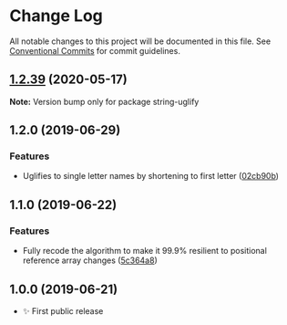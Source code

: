 # Change Log

All notable changes to this project will be documented in this file.
See [Conventional Commits](https://conventionalcommits.org) for commit guidelines.

## [1.2.39](https://gitlab.com/codsen/codsen/compare/string-uglify@1.2.38...string-uglify@1.2.39) (2020-05-17)

**Note:** Version bump only for package string-uglify





## 1.2.0 (2019-06-29)

### Features

- Uglifies to single letter names by shortening to first letter ([02cb90b](https://gitlab.com/codsen/codsen/commit/02cb90b))

## 1.1.0 (2019-06-22)

### Features

- Fully recode the algorithm to make it 99.9% resilient to positional reference array changes ([5c364a8](https://gitlab.com/codsen/codsen/commit/5c364a8))

## 1.0.0 (2019-06-21)

- ✨ First public release
